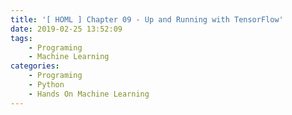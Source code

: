 ```yaml
---
title: '[ HOML ] Chapter 09 - Up and Running with TensorFlow'
date: 2019-02-25 13:52:09
tags:
	- Programing
	- Machine Learning
categories:
	- Programing
	- Python
	- Hands On Machine Learning
---
```

